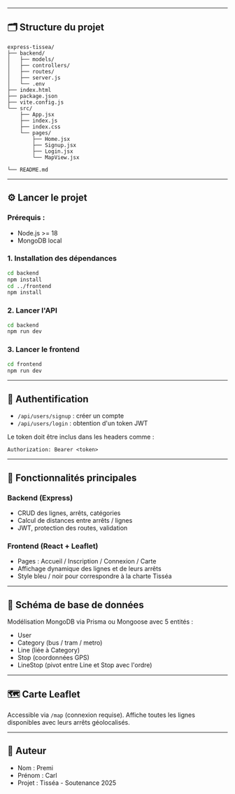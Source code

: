 
---

## 🗂 Structure du projet
```
express-tissea/
├── backend/            
│   ├── models/         
│   ├── controllers/   
│   ├── routes/         
│   ├── server.js       
│   └── .env            
├── index.html
├── package.json
├── vite.config.js
└── src/
    ├── App.jsx
    ├── index.js
    ├── index.css
    └── pages/
        ├── Home.jsx
        ├── Signup.jsx
        ├── Login.jsx
        └── MapView.jsx

└── README.md
```

---

## ⚙️ Lancer le projet

### Prérequis :
- Node.js >= 18
- MongoDB local

### 1. Installation des dépendances
```bash
cd backend
npm install
cd ../frontend
npm install
```

### 2. Lancer l'API
```bash
cd backend
npm run dev
```

### 3. Lancer le frontend
```bash
cd frontend
npm run dev
```

---

## 🔐 Authentification
- `/api/users/signup` : créer un compte
- `/api/users/login` : obtention d'un token JWT

Le token doit être inclus dans les headers comme :
```http
Authorization: Bearer <token>
```

---

## 🧭 Fonctionnalités principales
### Backend (Express)
- CRUD des lignes, arrêts, catégories
- Calcul de distances entre arrêts / lignes
- JWT, protection des routes, validation

### Frontend (React + Leaflet)
- Pages : Accueil / Inscription / Connexion / Carte
- Affichage dynamique des lignes et de leurs arrêts
- Style bleu / noir pour correspondre à la charte Tisséa

---

## 🧪 Schéma de base de données
Modélisation MongoDB via Prisma ou Mongoose avec 5 entités :
- User
- Category (bus / tram / metro)
- Line (liée à Category)
- Stop (coordonnées GPS)
- LineStop (pivot entre Line et Stop avec l'ordre)

---

## 🗺 Carte Leaflet
Accessible via `/map` (connexion requise). Affiche toutes les lignes disponibles avec leurs arrêts géolocalisés.

---

## 👤 Auteur
- Nom : Premi
- Prénom : Carl
- Projet : Tisséa - Soutenance 2025

